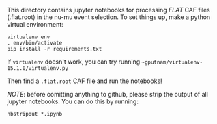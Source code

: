 This directory contains jupyter notebooks for processing _FLAT_ CAF files (.flat.root) 
in the nu-mu event selection. To set things up, make a python virtual
environment:

```
virtualenv env
. env/bin/activate
pip install -r requirements.txt
```

If `virtualenv` doesn't work, you can try running `~gputnam/virtualenv-15.1.0/virtualenv.py`

Then find a `.flat.root` CAF file and run the notebooks!

_NOTE_: before comitting anything to github, please strip the output of all jupyter notebooks.
You can do this by running:

```
nbstripout *.ipynb
```
